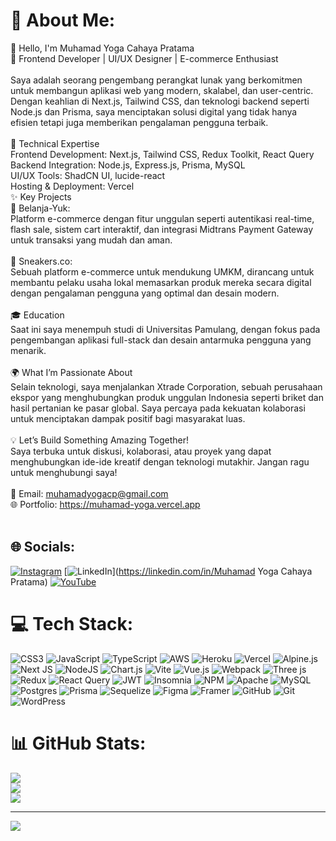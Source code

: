 # 💫 About Me:
👋 Hello, I'm Muhamad Yoga Cahaya Pratama<br>💼 Frontend Developer | UI/UX Designer | E-commerce Enthusiast<br><br>Saya adalah seorang pengembang perangkat lunak yang berkomitmen untuk membangun aplikasi web yang modern, skalabel, dan user-centric. Dengan keahlian di Next.js, Tailwind CSS, dan teknologi backend seperti Node.js dan Prisma, saya menciptakan solusi digital yang tidak hanya efisien tetapi juga memberikan pengalaman pengguna terbaik.<br><br>🌟 Technical Expertise<br>Frontend Development: Next.js, Tailwind CSS, Redux Toolkit, React Query<br>Backend Integration: Node.js, Express.js, Prisma, MySQL<br>UI/UX Tools: ShadCN UI, lucide-react<br>Hosting & Deployment: Vercel<br>✨ Key Projects<br>🚀 Belanja-Yuk:<br>Platform e-commerce dengan fitur unggulan seperti autentikasi real-time, flash sale, sistem cart interaktif, dan integrasi Midtrans Payment Gateway untuk transaksi yang mudah dan aman.<br><br>🛒 Sneakers.co:<br>Sebuah platform e-commerce untuk mendukung UMKM, dirancang untuk membantu pelaku usaha lokal memasarkan produk mereka secara digital dengan pengalaman pengguna yang optimal dan desain modern.<br><br>🎓 Education<br>Saat ini saya menempuh studi di Universitas Pamulang, dengan fokus pada pengembangan aplikasi full-stack dan desain antarmuka pengguna yang menarik.<br><br>🌍 What I’m Passionate About<br>Selain teknologi, saya menjalankan Xtrade Corporation, sebuah perusahaan ekspor yang menghubungkan produk unggulan Indonesia seperti briket dan hasil pertanian ke pasar global. Saya percaya pada kekuatan kolaborasi untuk menciptakan dampak positif bagi masyarakat luas.<br><br>💡 Let’s Build Something Amazing Together!<br>Saya terbuka untuk diskusi, kolaborasi, atau proyek yang dapat menghubungkan ide-ide kreatif dengan teknologi mutakhir. Jangan ragu untuk menghubungi saya!<br><br>📧 Email: muhamadyogacp@gmail.com<br>🌐 Portfolio: https://muhamad-yoga.vercel.app<br><br>


## 🌐 Socials:
[![Instagram](https://img.shields.io/badge/Instagram-%23E4405F.svg?logo=Instagram&logoColor=white)](https://instagram.com/my0_6_) [![LinkedIn](https://img.shields.io/badge/LinkedIn-%230077B5.svg?logo=linkedin&logoColor=white)](https://linkedin.com/in/Muhamad Yoga Cahaya Pratama) [![YouTube](https://img.shields.io/badge/YouTube-%23FF0000.svg?logo=YouTube&logoColor=white)](https://youtube.com/@YG.dev) 

# 💻 Tech Stack:
![CSS3](https://img.shields.io/badge/css3-%231572B6.svg?style=for-the-badge&logo=css3&logoColor=white) ![JavaScript](https://img.shields.io/badge/javascript-%23323330.svg?style=for-the-badge&logo=javascript&logoColor=%23F7DF1E) ![TypeScript](https://img.shields.io/badge/typescript-%23007ACC.svg?style=for-the-badge&logo=typescript&logoColor=white) ![AWS](https://img.shields.io/badge/AWS-%23FF9900.svg?style=for-the-badge&logo=amazon-aws&logoColor=white) ![Heroku](https://img.shields.io/badge/heroku-%23430098.svg?style=for-the-badge&logo=heroku&logoColor=white) ![Vercel](https://img.shields.io/badge/vercel-%23000000.svg?style=for-the-badge&logo=vercel&logoColor=white) ![Alpine.js](https://img.shields.io/badge/alpinejs-white.svg?style=for-the-badge&logo=alpinedotjs&logoColor=%238BC0D0) ![Next JS](https://img.shields.io/badge/Next-black?style=for-the-badge&logo=next.js&logoColor=white) ![NodeJS](https://img.shields.io/badge/node.js-6DA55F?style=for-the-badge&logo=node.js&logoColor=white) ![Chart.js](https://img.shields.io/badge/chart.js-F5788D.svg?style=for-the-badge&logo=chart.js&logoColor=white) ![Vite](https://img.shields.io/badge/vite-%23646CFF.svg?style=for-the-badge&logo=vite&logoColor=white) ![Vue.js](https://img.shields.io/badge/vue.js-%2335495e.svg?style=for-the-badge&logo=vuedotjs&logoColor=%234FC08D) ![Webpack](https://img.shields.io/badge/webpack-%238DD6F9.svg?style=for-the-badge&logo=webpack&logoColor=black) ![Three js](https://img.shields.io/badge/threejs-black?style=for-the-badge&logo=three.js&logoColor=white) ![Redux](https://img.shields.io/badge/redux-%23593d88.svg?style=for-the-badge&logo=redux&logoColor=white) ![React Query](https://img.shields.io/badge/-React%20Query-FF4154?style=for-the-badge&logo=react%20query&logoColor=white) ![JWT](https://img.shields.io/badge/JWT-black?style=for-the-badge&logo=JSON%20web%20tokens) ![Insomnia](https://img.shields.io/badge/Insomnia-black?style=for-the-badge&logo=insomnia&logoColor=5849BE) ![NPM](https://img.shields.io/badge/NPM-%23CB3837.svg?style=for-the-badge&logo=npm&logoColor=white) ![Apache](https://img.shields.io/badge/apache-%23D42029.svg?style=for-the-badge&logo=apache&logoColor=white) ![MySQL](https://img.shields.io/badge/mysql-4479A1.svg?style=for-the-badge&logo=mysql&logoColor=white) ![Postgres](https://img.shields.io/badge/postgres-%23316192.svg?style=for-the-badge&logo=postgresql&logoColor=white) ![Prisma](https://img.shields.io/badge/Prisma-3982CE?style=for-the-badge&logo=Prisma&logoColor=white) ![Sequelize](https://img.shields.io/badge/Sequelize-52B0E7?style=for-the-badge&logo=Sequelize&logoColor=white) ![Figma](https://img.shields.io/badge/figma-%23F24E1E.svg?style=for-the-badge&logo=figma&logoColor=white) ![Framer](https://img.shields.io/badge/Framer-black?style=for-the-badge&logo=framer&logoColor=blue) ![GitHub](https://img.shields.io/badge/github-%23121011.svg?style=for-the-badge&logo=github&logoColor=white) ![Git](https://img.shields.io/badge/git-%23F05033.svg?style=for-the-badge&logo=git&logoColor=white) ![WordPress](https://img.shields.io/badge/WordPress-%23117AC9.svg?style=for-the-badge&logo=WordPress&logoColor=white)
# 📊 GitHub Stats:
![](https://github-readme-stats.vercel.app/api?username=mhmdyoga&theme=dark&hide_border=false&include_all_commits=true&count_private=true)<br/>
![](https://github-readme-streak-stats.herokuapp.com/?user=mhmdyoga&theme=dark&hide_border=false)<br/>
![](https://github-readme-stats.vercel.app/api/top-langs/?username=mhmdyoga&theme=dark&hide_border=false&include_all_commits=true&count_private=true&layout=compact)

---
[![](https://visitcount.itsvg.in/api?id=mhmdyoga&icon=0&color=0)](https://visitcount.itsvg.in)

<!-- Proudly created with GPRM ( https://gprm.itsvg.in ) -->
